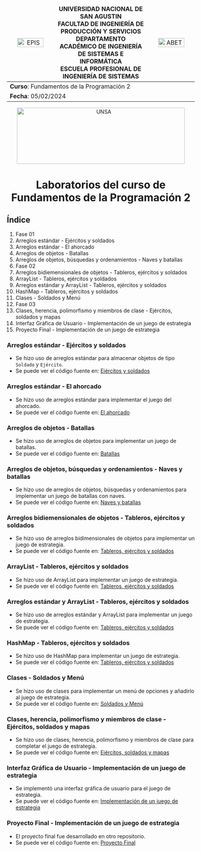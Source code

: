 <div align="center">
<table>
    <thead>
        <tr>
            <td style="width:25%; text-align:center;"><img src="/img/epis.png" alt="EPIS" style="width:80%; height:auto"/></td>
            <td style="text-align:center;">
                <span><b>UNIVERSIDAD NACIONAL DE SAN AGUSTIN</b></span><br />
                <span><b>FACULTAD DE INGENIERÍA DE PRODUCCIÓN Y SERVICIOS</b></span><br />
                <span><b>DEPARTAMENTO ACADÉMICO DE INGENIERÍA DE SISTEMAS E INFORMÁTICA</b></span><br />
                <span><b>ESCUELA PROFESIONAL DE INGENIERÍA DE SISTEMAS</b></span>
            </td>
            <td style="width:25%; text-align:center;"><img src="/img/abet.png" alt="ABET" style="width:80%; height:auto"/></td>
        </tr>
    </thead>
    <tbody>
        <tr>
            <td colspan="3"><span><b>Curso</b></span>: Fundamentos de la Programación 2</td>
        </tr>
        <tr>
            <td colspan="3"><span><b>Fecha</b></span>: 05/02/2024</td>
        </tr>
    </tbody>
</table>
</div>
<div align="center" style="margin-top: 10px;">
    <img src="/img/unsa.png" alt="UNSA" width="450px" height="150px">
    <h1 style="font-weight:bold; font-size: 2em;">Laboratorios del curso de Fundamentos de la Programación 2</h1>
</div>

## Índice
1. Fase 01
  1. Arreglos estándar - Ejércitos y soldados
  2. Arreglos estándar - El ahorcado
  3. Arreglos de objetos - Batallas
  4. Arreglos de objetos, búsquedas y ordenamientos - Naves y batallas
2. Fase 02
  1. Arreglos bidiemensionales de objetos - Tableros, ejércitos y soldados
  2. ArrayList - Tableros, ejércitos y soldados
  3. Arreglos estándar y ArrayList - Tableros, ejércitos y soldados
  4. HashMap - Tableros, ejércitos y soldados
  5. Clases - Soldados y Menú
3. Fase 03
  1. Clases, herencia, polimorfismo y miembros de clase - Ejércitos, soldados y mapas
  2. Interfaz Gráfica de Usuario - Implementación de un juego de estrategia
  3. Proyecto Final - Implementación de un juego de estrategia


### Arreglos estándar - Ejércitos y soldados
* Se hizo uso de arreglos estándar para almacenar objetos de tipo `Soldado` y `Ejército`.
* Se puede ver el código fuente en: [Ejércitos y soldados](/fase01/lab01/)

### Arreglos estándar - El ahorcado
* Se hizo uso de arreglos estándar para implementar el juego del ahorcado.
* Se puede ver el código fuente en: [El ahorcado](/fase01/lab02/)

### Arreglos de objetos - Batallas
* Se hizo uso de arreglos de objetos para implementar un juego de batallas.
* Se puede ver el código fuente en: [Batallas](/fase01/lab03/)

### Arreglos de objetos, búsquedas y ordenamientos - Naves y batallas
* Se hizo uso de arreglos de objetos, búsquedas y ordenamientos para implementar un juego de batallas con naves.
* Se puede ver el código fuente en: [Naves y batallas](/fase01/lab04/)

### Arreglos bidiemensionales de objetos - Tableros, ejércitos y soldados
* Se hizo uso de arreglos bidimensionales de objetos para implementar un juego de estrategia.
* Se puede ver el código fuente en: [Tableros, ejércitos y soldados](/fase02/lab01/)

### ArrayList - Tableros, ejércitos y soldados
* Se hizo uso de ArrayList para implementar un juego de estrategia.
* Se puede ver el código fuente en: [Tableros, ejércitos y soldados](/fase02/lab02/)

### Arreglos estándar y ArrayList - Tableros, ejércitos y soldados
* Se hizo uso de arreglos estándar y ArrayList para implementar un juego de estrategia.
* Se puede ver el código fuente en: [Tableros, ejércitos y soldados](/fase02/lab03/)

### HashMap - Tableros, ejércitos y soldados
* Se hizo uso de HashMap para implementar un juego de estrategia.
* Se puede ver el código fuente en: [Tableros, ejércitos y soldados](/fase02/lab04/)

### Clases - Soldados y Menú
* Se hizo uso de clases para implementar un menú de opciones y añadirlo al juego de estrategia.
* Se puede ver el código fuente en: [Soldados y Menú](/fase02/lab05/)

### Clases, herencia, polimorfismo y miembros de clase - Ejércitos, soldados y mapas
* Se hizo uso de clases, herencia, polimorfismo y miembros de clase para completar el juego de estrategia.
* Se puede ver el código fuente en: [Ejércitos, soldados y mapas](/fase03/lab01/)

### Interfaz Gráfica de Usuario - Implementación de un juego de estrategia
* Se implementó una interfaz gráfica de usuario para el juego de estrategia.
* Se puede ver el código fuente en: [Implementación de un juego de estrategia](/fase03/lab02/)

### Proyecto Final - Implementación de un juego de estrategia
* El proyecto final fue desarrollado en otro repositorio.
* Se puede ver el código fuente en: [Proyecto Final](https://github.com/cmestasz/fp2-23b-proyecto-final)